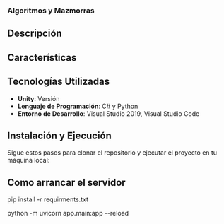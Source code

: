 ### Algoritmos y Mazmorras


## Descripción



## Características



## Tecnologías Utilizadas

- **Unity**: Versión 
- **Lenguaje de Programación**: C# y Python
- **Entorno de Desarrollo**: Visual Studio 2019, Visual Studio Code

## Instalación y Ejecución

Sigue estos pasos para clonar el repositorio y ejecutar el proyecto en tu máquina local:

## Como arrancar el servidor
pip install -r requirments.txt

python -m uvicorn app.main:app --reload


